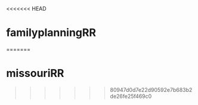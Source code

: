 <<<<<<< HEAD
# familyplanningRR
=======
# missouriRR
>>>>>>> 80947d0d7e22d90592e7b683b2de26fe25f469c0
